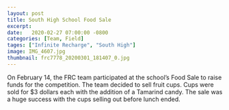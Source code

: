 ```yaml
---
layout: post
title: South High School Food Sale
excerpt:
date:   2020-02-27 07:00:00 -0800
categories: [Team, Field]
tages: ["Infinite Recharge", "South High"]
image: IMG_4607.jpg
thumbnail: frc7778_20200301_181407_0.jpg
---
```



On February 14, the FRC team participated at the school’s Food Sale to raise funds for the competition. The team decided to sell fruit cups. Cups were sold for $3 dollars each with the addition of a Tamarind candy. The sale was a huge success with the cups selling out before lunch ended.
